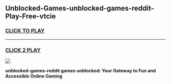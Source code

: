 
## Unblocked-Games-unblocked-games-reddit-Play-Free-vtcie
<h3>
<a href="https://premium76.site?title=unblocked-games-reddit&ref=17A">CLICK TO PLAY</a></h3>
<hr>

<h3>
<a href="https://premium76.site?title=unblocked-games-reddit&ref=17A">CLICK 2 PLAY</a>
  
</h3>

<a href="https://premium76.site?title=unblocked-games-reddit&ref=17A"><img src="https://clearcache.store/games.png"></a>


**unblocked-games-reddit games unblocked: Your Gateway to Fun and Accessible Online Gaming**
